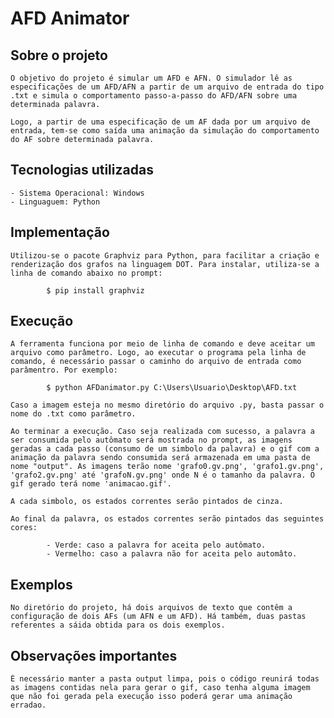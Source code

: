 # AFD Animator

## Sobre o projeto

    O objetivo do projeto é simular um AFD e AFN. O simulador lê as especificações de um AFD/AFN a partir de um arquivo de entrada do tipo .txt e simula o comportamento passo-a-passo do AFD/AFN sobre uma determinada palavra.

    Logo, a partir de uma especificação de um AF dada por um arquivo de entrada, tem-se como saída uma animação da simulação do comportamento do AF sobre determinada palavra.

## Tecnologias utilizadas

    - Sistema Operacional: Windows
    - Linguaguem: Python

## Implementação

    Utilizou-se o pacote Graphviz para Python, para facilitar a criação e renderização dos grafos na linguagem DOT. Para instalar, utiliza-se a linha de comando abaixo no prompt: 

            $ pip install graphviz

## Execução

    A ferramenta funciona por meio de linha de comando e deve aceitar um arquivo como parâmetro. Logo, ao executar o programa pela linha de comando, é necessário passar o caminho do arquivo de entrada como parâmentro. Por exemplo:

            $ python AFDanimator.py C:\Users\Usuario\Desktop\AFD.txt

    Caso a imagem esteja no mesmo diretório do arquivo .py, basta passar o nome do .txt como parâmetro.

    Ao terminar a execução. Caso seja realizada com sucesso, a palavra a ser consumida pelo autômato será mostrada no prompt, as imagens geradas a cada passo (consumo de um simbolo da palavra) e o gif com a animação da palavra sendo consumida será armazenada em uma pasta de nome "output". As imagens terão nome 'grafo0.gv.png', 'grafo1.gv.png', 'grafo2.gv.png' até 'grafoN.gv.png' onde N é o tamanho da palavra. O gif gerado terá nome 'animacao.gif'.

    A cada simbolo, os estados correntes serão pintados de cinza. 

    Ao final da palavra, os estados correntes serão pintados das seguintes cores:

			- Verde: caso a palavra for aceita pelo autômato.
			- Vermelho: caso a palavra não for aceita pelo automâto.

## Exemplos

    No diretório do projeto, há dois arquivos de texto que contêm a configuração de dois AFs (um AFN e um AFD). Há também, duas pastas referentes a sáida obtida para os dois exemplos.

## Observações importantes

    É necessário manter a pasta output limpa, pois o código reunirá todas as imagens contidas nela para gerar o gif, caso tenha alguma imagem que não foi gerada pela execução isso poderá gerar uma animação erradao.
    
